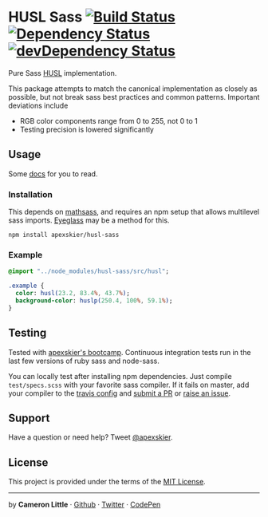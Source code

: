 HUSL Sass [![Build Status](https://travis-ci.org/apexskier/husl-sass.png?branch=master)](https://travis-ci.org/apexskier/husl-sass) [![Dependency Status](https://david-dm.org/apexskier/husl-sass.png)](https://david-dm.org/apexskier/husl-sass) [![devDependency Status](https://david-dm.org/apexskier/husl-sass/dev-status.png)](https://david-dm.org/apexskier/husl-sass#info=devDependencies)
========

Pure Sass [HUSL](http://www.husl-colors.org) implementation.

This package attempts to match the canonical implementation as closely as possible,
but not break sass best practices and common patterns. Important deviations
include

- RGB color components range from 0 to 255, not 0 to 1
- Testing precision is lowered significantly

## Usage

Some [docs](https://github.com/apexskier/husl-sass/wiki) for you to read.

### Installation

This depends on [mathsass](https://github.com/terkel/mathsass), and requires
an npm setup that allows multilevel sass imports. [Eyeglass](https://github.com/sass-eyeglass/eyeglass) may be a method for this.

```
npm install apexskier/husl-sass
```

### Example

```sass
@import "../node_modules/husl-sass/src/husl";

.example {
  color: husl(23.2, 83.4%, 43.7%);
  background-color: huslp(250.4, 100%, 59.1%);
}
```

## Testing

Tested with [apexskier's bootcamp](https://github.com/apexskier/bootcamp).
Continuous integration tests run in the last few versions of ruby sass and
node-sass.

You can locally test after installing npm dependencies. Just compile
`test/specs.scss` with your favorite sass compiler. If it fails on master, add
your compiler to the [travis config](https://github.com/apexskier/husl-sass/blob/master/.travis.yml) and
[submit a PR](https://github.com/apexskier/husl-sass/pulls) or [raise an issue](https://github.com/apexskier/husl-sass/issues/new).

## Support

Have a question or need help? Tweet [@apexskier](https://twitter.com/apexskier).

## License

This project is provided under the terms of the [MIT License](LICENSE).

---

 by **Cameron Little** · [Github](https://github.com/apexskier) · [Twitter](https://twitter.com/apexskier) · [CodePen](https://codepen.com/apexskier)
